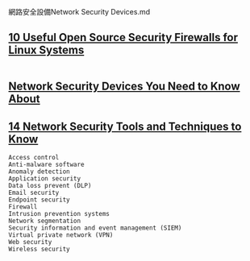 網路安全設備Network Security Devices.md

## [10 Useful Open Source Security Firewalls for Linux Systems]()
```

```
## [Network Security Devices You Need to Know About](https://blog.netwrix.com/2019/01/22/network-security-devices-you-need-to-know-about/)
## [14 Network Security Tools and Techniques to Know](https://blog.gigamon.com/2019/06/13/what-is-network-security-14-tools-and-techniques-to-know/)
```
Access control
Anti-malware software
Anomaly detection
Application security
Data loss prevent (DLP)
Email security
Endpoint security
Firewall
Intrusion prevention systems
Network segmentation
Security information and event management (SIEM)
Virtual private network (VPN)
Web security
Wireless security
```
